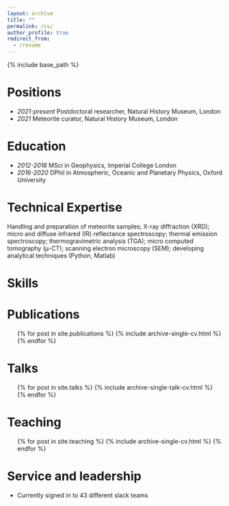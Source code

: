 ```yaml
---
layout: archive
title: ""
permalink: /cv/
author_profile: true
redirect_from:
  - /resume
---
```


{% include base_path %}

Positions
======
* *2021-present* Postdoctoral researcher, Natural History Museum, London
* *2021* Meteorite curator, Natural History Museum, London 

Education
======
* *2012-2016* MSci in Geophysics, Imperial College London 
* *2016-2020* DPhil in Atmospheric, Oceanic and Planetary Physics, Oxford University

Technical Expertise
======
Handling and preparation of meteorite samples; X-ray diffraction (XRD); micro and diffuse infrared (IR) reflectance spectroscopy; thermal emission spectroscopy; thermogravimetric analysis (TGA); micro computed tomography (μ-CT); scanning electron microscopy (SEM); developing analytical techniques (Python, Matlab)

Skills
======

Publications
======
  <ul>{% for post in site.publications %}
    {% include archive-single-cv.html %}
  {% endfor %}</ul>
  
Talks
======
  <ul>{% for post in site.talks %}
    {% include archive-single-talk-cv.html %}
  {% endfor %}</ul>
  
Teaching
======
  <ul>{% for post in site.teaching %}
    {% include archive-single-cv.html %}
  {% endfor %}</ul>
  
Service and leadership
======
* Currently signed in to 43 different slack teams
